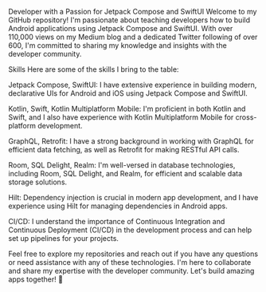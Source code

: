 
Developer with a Passion for Jetpack Compose and SwiftUI
Welcome to my GitHub repository! I'm passionate about teaching developers how to build Android applications using Jetpack Compose and SwiftUI. With over 110,000 views on my Medium blog and a dedicated Twitter following of over 600, I'm committed to sharing my knowledge and insights with the developer community.

Skills
Here are some of the skills I bring to the table:

Jetpack Compose, SwiftUI: I have extensive experience in building modern, declarative UIs for Android and iOS using Jetpack Compose and SwiftUI.

Kotlin, Swift, Kotlin Multiplatform Mobile: I'm proficient in both Kotlin and Swift, and I also have experience with Kotlin Multiplatform Mobile for cross-platform development.

GraphQL, Retrofit: I have a strong background in working with GraphQL for efficient data fetching, as well as Retrofit for making RESTful API calls.

Room, SQL Delight, Realm: I'm well-versed in database technologies, including Room, SQL Delight, and Realm, for efficient and scalable data storage solutions.

Hilt: Dependency injection is crucial in modern app development, and I have experience using Hilt for managing dependencies in Android apps.

CI/CD: I understand the importance of Continuous Integration and Continuous Deployment (CI/CD) in the development process and can help set up pipelines for your projects.

Feel free to explore my repositories and reach out if you have any questions or need assistance with any of these technologies. I'm here to collaborate and share my expertise with the developer community. Let's build amazing apps together! 🚀
